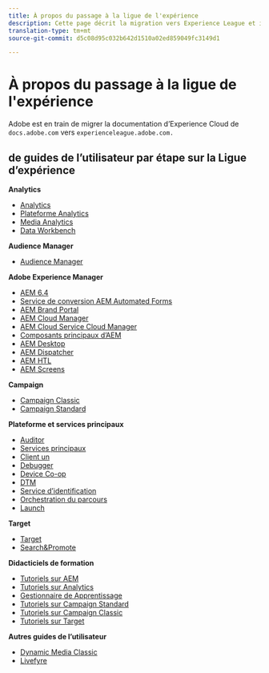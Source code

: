 ```yaml
---
title: À propos du passage à la ligue de l'expérience
description: Cette page décrit la migration vers Experience League et inclut un de liens vers des guides d’utilisateur par étapes.
translation-type: tm+mt
source-git-commit: d5c08d95c032b642d1510a02ed859049fc3149d1

---
```



# À propos du passage à la ligue de l&#39;expérience

Adobe est en train de migrer la documentation d’Experience Cloud de `docs.adobe.com` vers `experienceleague.adobe.com.`

## de guides de l’utilisateur par étape sur la Ligue d’expérience

**Analytics**

* [Analytics](https://experienceleague.adobe.com/docs/analytics/landing/index.html)
* [Plateforme Analytics](https://experienceleague.adobe.com/docs/analytics-platform/using/cja-landing.html)
* [Media Analytics](https://experienceleague.adobe.com/docs/media-analytics/using/media-overview.html)
* [Data Workbench](https://experienceleague.adobe.com/docs/data-workbench/using/index.html)

**Audience Manager**

* [Audience Manager](https://experienceleague.adobe.com/docs/audience-manager/user-guide/aam-home.html)

**Adobe Experience Manager**

* [AEM 6.4](https://experienceleague.adobe.com/docs/experience-manager-64/administering/index.html)
* [Service de conversion AEM Automated Forms](https://experienceleague.adobe.com/docs/aem-forms-automated-conversion-service/using/introduction.html)
* [AEM Brand Portal](https://experienceleague.adobe.com/docs/experience-manager-brand-portal/using/index.html)
* [AEM Cloud Manager](https://experienceleague.adobe.com/docs/experience-manager-cloud-manager/using/introduction-to-cloud-manager.html)
* [AEM Cloud Service Cloud Manager](https://experienceleague.adobe.com/docs/experience-manager-cloud-service-cloud-manager/using/introduction-to-cloud-service.html)
* [Composants principaux d’AEM](https://experienceleague.adobe.com/docs/experience-manager-core-components/using/introduction.html)
* [AEM Desktop](https://experienceleague.adobe.com/docs/experience-manager-desktop-app/using/introduction.html)
* [AEM Dispatcher](https://experienceleague.adobe.com/docs/experience-manager-dispatcher/using/dispatcher.html)
* [AEM HTL](https://experienceleague.adobe.com/docs/experience-manager-htl/using/overview.html)
* [AEM Screens](https://experienceleague.adobe.com/docs/experience-manager-screens/user-guide/aem-screens-introduction.html)

**Campaign**

* [Campaign Classic](https://experienceleague.adobe.com/docs/campaign-classic/using/campaign-classic-home.html)
* [Campaign Standard](https://experienceleague.adobe.com/docs/campaign-standard/using/campaign-standard-home.html)

**Plateforme et services principaux**

* [Auditor](https://experienceleague.adobe.com/docs/auditor/using/overview.html)
* [Services principaux](https://experienceleague.adobe.com/docs/core-services/interface/marketing-cloud-integrations.html)
* [Client un](https://experienceleague.adobe.com/docs/customer-one/using/index.html)
* [Debugger](https://experienceleague.adobe.com/docs/debugger/using/experience-cloud-debugger.html)
* [Device Co-op](https://experienceleague.adobe.com/docs/device-co-op/using/index.html)
* [DTM](https://experienceleague.adobe.com/docs/dtm/using/dtm-home.html)
* [Service d’identification](https://experienceleague.adobe.com/docs/id-service/using/index.html)
* [Orchestration du parcours](https://experienceleague.adobe.com/docs/journeys/using/journey-orchestration-home.html)
* [Launch](https://experienceleague.adobe.com/docs/launch/using/overview.html)

**Target**

* [Target](https://experienceleague.adobe.com/docs/target/using/target-home.html)
* [Search&amp;Promote](https://experienceleague.adobe.com/docs/search-promote/using/sp-home.html)

**Didacticiels de formation**

* [Tutoriels sur AEM](https://experienceleague.adobe.com/docs/audience-manager-learn/tutorials/overview.html)
* [Tutoriels sur Analytics](https://experienceleague.adobe.com/docs/analytics-learn/tutorials/overview.html)
* [Gestionnaire de  Apprentissage](https://experienceleague.adobe.com/docs/audience-manager-learn/tutorials/overview.html)
* [Tutoriels sur Campaign Standard](https://experienceleague.adobe.com/docs/campaign-standard-learn/tutorials/overview.html)
* [Tutoriels sur Campaign Classic](https://experienceleague.adobe.com/docs/campaign-classic-learn/tutorials/overview.html)
* [Tutoriels sur Target](https://experienceleague.adobe.com/docs/target-learn/tutorials/overview.html)

**Autres guides de l’utilisateur**

* [Dynamic Media Classic](https://experienceleague.adobe.com/docs/dynamic-media-classic/using/index.html)
* [Livefyre](https://experienceleague.adobe.com/docs/livefyre/using/index.html)
